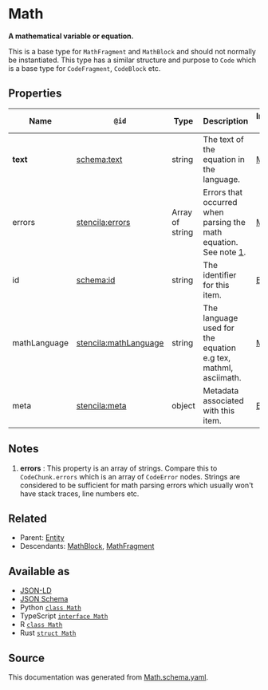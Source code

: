 # Math

**A mathematical variable or equation.**

This is a base type for `MathFragment` and `MathBlock` and should not normally be instantiated. This type has a similar structure and purpose to `Code` which is a base type for `CodeFragment`, `CodeBlock` etc.

## Properties

| Name         | `@id`                                                                 | Type            | Description                                                                | Inherited from      |
| ------------ | --------------------------------------------------------------------- | --------------- | -------------------------------------------------------------------------- | ------------------- |
| **text**     | [schema:text](https://schema.org/text)                                | string          | The text of the equation in the language.                                  | [Math](Math.md)     |
| errors       | [stencila:errors](https://schema.stenci.la/errors.jsonld)             | Array of string | Errors that occurred when parsing the math equation. See note [1](#notes). | [Math](Math.md)     |
| id           | [schema:id](https://schema.org/id)                                    | string          | The identifier for this item.                                              | [Entity](Entity.md) |
| mathLanguage | [stencila:mathLanguage](https://schema.stenci.la/mathLanguage.jsonld) | string          | The language used for the equation e.g tex, mathml, asciimath.             | [Math](Math.md)     |
| meta         | [stencila:meta](https://schema.stenci.la/meta.jsonld)                 | object          | Metadata associated with this item.                                        | [Entity](Entity.md) |

## Notes

1. **errors** : This property is an array of strings. Compare this to `CodeChunk.errors` which is an array of `CodeError` nodes. Strings are considered to be sufficient for math parsing errors which usually won't have stack traces, line numbers etc.

## Related

- Parent: [Entity](Entity.md)
- Descendants: [MathBlock](MathBlock.md), [MathFragment](MathFragment.md)

## Available as

- [JSON-LD](https://schema.stenci.la/Math.jsonld)
- [JSON Schema](https://schema.stenci.la/v1/Math.schema.json)
- Python [`class Math`](https://stencila.github.io/schema/python/docs/types.html#schema.types.Math)
- TypeScript [`interface Math`](https://stencila.github.io/schema/ts/docs/interfaces/math.html)
- R [`class Math`](https://cran.r-project.org/web/packages/stencilaschema/stencilaschema.pdf)
- Rust [`struct Math`](https://docs.rs/stencila-schema/latest/stencila_schema/struct.Math.html)

## Source

This documentation was generated from [Math.schema.yaml](https://github.com/stencila/stencila/blob/master/schema/Math.schema.yaml).
